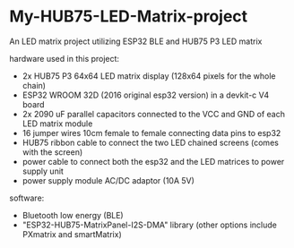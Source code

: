 # My-HUB75-LED-Matrix-project
An LED matrix project utilizing ESP32 BLE and HUB75 P3 LED matrix


hardware used in this project:
-  2x HUB75 P3 64x64 LED matrix display (128x64 pixels for the whole chain)
-  ESP32 WROOM 32D (2016 original esp32 version) in a devkit-c V4 board
-  2x 2090 uF parallel capacitors connected to the VCC and GND of each LED matrix module
-  16 jumper wires 10cm female to female connecting data pins to esp32
-  HUB75 ribbon cable to connect the two LED chained screens (comes with the screen)
-  power cable to connect both the esp32 and the LED matrices to power supply unit
-  power supply module AC/DC adaptor (10A 5V)

software:
- Bluetooth low energy (BLE)
- "ESP32-HUB75-MatrixPanel-I2S-DMA" library (other options include PXmatrix and smartMatrix)
